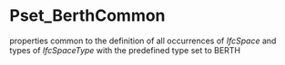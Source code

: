 # Pset_BerthCommon

properties common to the definition of all occurrences of _IfcSpace_ and types of _IfcSpaceType_ with the predefined type set to BERTH
<!-- end of short definition -->

